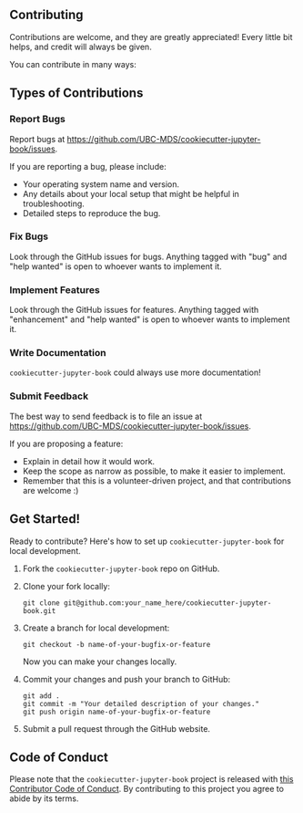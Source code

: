 
## Contributing

Contributions are welcome, and they are greatly appreciated! Every little bit
helps, and credit will always be given.

You can contribute in many ways:

## Types of Contributions

### Report Bugs

Report bugs at https://github.com/UBC-MDS/cookiecutter-jupyter-book/issues.

If you are reporting a bug, please include:

* Your operating system name and version.
* Any details about your local setup that might be helpful in troubleshooting.
* Detailed steps to reproduce the bug.

### Fix Bugs

Look through the GitHub issues for bugs. Anything tagged with "bug" and "help
wanted" is open to whoever wants to implement it.

### Implement Features

Look through the GitHub issues for features. Anything tagged with "enhancement"
and "help wanted" is open to whoever wants to implement it.

### Write Documentation

`cookiecutter-jupyter-book` could always use more documentation!

### Submit Feedback

The best way to send feedback is to file an issue at https://github.com/UBC-MDS/cookiecutter-jupyter-book/issues.

If you are proposing a feature:

* Explain in detail how it would work.
* Keep the scope as narrow as possible, to make it easier to implement.
* Remember that this is a volunteer-driven project, and that contributions
  are welcome :)

## Get Started!

Ready to contribute? Here's how to set up `cookiecutter-jupyter-book` for local development.

1. Fork the `cookiecutter-jupyter-book` repo on GitHub.
2. Clone your fork locally:

	```
 	git clone git@github.com:your_name_here/cookiecutter-jupyter-book.git
	```

4. Create a branch for local development:

	```
	git checkout -b name-of-your-bugfix-or-feature
	```
	Now you can make your changes locally.

5. Commit your changes and push your branch to GitHub:

	```
	git add .
	git commit -m "Your detailed description of your changes."
	git push origin name-of-your-bugfix-or-feature
	```

6. Submit a pull request through the GitHub website.

## Code of Conduct

Please note that the `cookiecutter-jupyter-book` project is released with [this Contributor Code of Conduct](CONDUCT.md). By contributing to this project you agree to abide by its terms.

